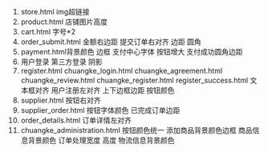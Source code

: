 1.	store.html img超链接
2.	product.html 店铺图片高度
3.	cart.html 字号*2
4.	order_submit.html 金额右边距 提交订单右对齐 边距 圆角
5.	payment.html背景颜色 边框 支付中心字体 按钮增大 支付成功圆角边距
6.	用户登录  第三方登录 阴影
7.	register.html chuangke_login.html chuangke_agreement.html chuangke_review.html chuangke_register.html register_success.html 文本框对齐 用户注册左对齐 上下边框边距 按钮颜色 
8.	supplier.html  按钮右对齐
9.	supplier_order.html 按钮字体颜色  已完成订单边距
10.	order_details.html 订单详情左对齐
11.	chuangke_administration.html 按钮颜色统一  添加商品背景颜色边框  商品信息背景颜色 订单处理宽度 高度 物流信息背景颜色

